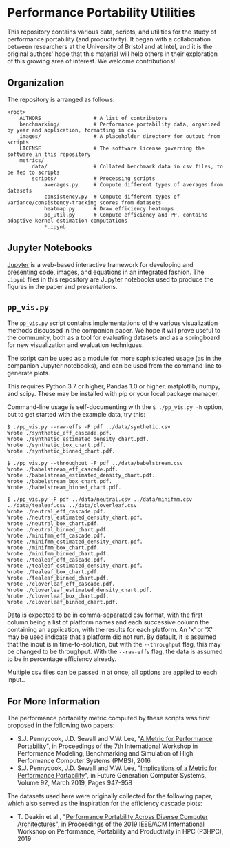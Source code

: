 Performance Portability Utilities
=================================

This repository contains various data, scripts, and utilities for the study of performance portability (and productivity). It began with a collaboration between researchers at the University of Bristol and at Intel, and it is the original authors' hope that this material will help others in their exploration of this growing area of interest.  We welcome contributions!

## Organization ##

The repository is arranged as follows:

    <root>
        AUTHORS                 # A list of contributors
        benchmarking/           # Performance portability data, organized by year and application, formatting in csv
        images/                 # A placeholder directory for output from scripts
        LICENSE                 # The software license governing the software in this repository
        metrics/
            data/               # Collated benchmark data in csv files, to be fed to scripts
            scripts/            # Processing scripts
                averages.py     # Compute different types of averages from datasets
                consistency.py  # Compute different types of variance/consistency-tracking scores from datasets
                heatmap.py      # Draw efficiency heatmaps
                pp_util.py      # Compute efficiency and PP, contains adaptive kernel estimation computations
                *.ipynb

## Jupyter Notebooks ##

[Jupyter](jupyter.org "Jupyter website") is a web-based interactive framework for developing and presenting code, images, and equations in an integrated fashion. The `.ipynb` files in this repository are Jupyter notebooks used to produce the figures in the paper and presentations.

## `pp_vis.py` ##

The `pp_vis.py` script contains implementations of the various visualization methods discussed in the companion paper. We hope it will prove useful to the community, both as a tool for evaluating datasets and as a springboard for new visualization and evaluation techniques.

The script can be used as a module for more sophisticated usage (as in the companion Jupyter notebooks), and can be used from the command line to generate plots.

This requires Python 3.7 or higher, Pandas 1.0 or higher, matplotlib, numpy, and scipy. These may be installed with pip or your local package manager.

Command-line usage is self-documenting with the `$ ./pp_vis.py -h` option, but to get started with the example data, try this:

    $ ./pp_vis.py --raw-effs -F pdf ../data/synthetic.csv
    Wrote ./synthetic_eff_cascade.pdf.
    Wrote ./synthetic_estimated_density_chart.pdf.
    Wrote ./synthetic_box_chart.pdf.
    Wrote ./synthetic_binned_chart.pdf.

    $ ./pp_vis.py --throughput -F pdf ../data/babelstream.csv
    Wrote ./babelstream_eff_cascade.pdf.
    Wrote ./babelstream_estimated_density_chart.pdf.
    Wrote ./babelstream_box_chart.pdf.
    Wrote ./babelstream_binned_chart.pdf.

    $ ./pp_vis.py -F pdf ../data/neutral.csv ../data/minifmm.csv ../data/tealeaf.csv ../data/cloverleaf.csv
    Wrote ./neutral_eff_cascade.pdf.
    Wrote ./neutral_estimated_density_chart.pdf.
    Wrote ./neutral_box_chart.pdf.
    Wrote ./neutral_binned_chart.pdf.
    Wrote ./minifmm_eff_cascade.pdf.
    Wrote ./minifmm_estimated_density_chart.pdf.
    Wrote ./minifmm_box_chart.pdf.
    Wrote ./minifmm_binned_chart.pdf.
    Wrote ./tealeaf_eff_cascade.pdf.
    Wrote ./tealeaf_estimated_density_chart.pdf.
    Wrote ./tealeaf_box_chart.pdf.
    Wrote ./tealeaf_binned_chart.pdf.
    Wrote ./cloverleaf_eff_cascade.pdf.
    Wrote ./cloverleaf_estimated_density_chart.pdf.
    Wrote ./cloverleaf_box_chart.pdf.
    Wrote ./cloverleaf_binned_chart.pdf.

Data is expected to be in comma-separated csv format, with the first column being a list of platform names and each successive column the containing an application, with the results for each platform. An 'x' or 'X' may be used indicate that a platform did not run. By default, it is assumed that the input is in time-to-solution, but with the `--throughput` flag, this may be changed to be throughput. With the `--raw-effs` flag, the data is assumed to be in percentage efficiency already.

Multiple csv files can be passed in at once; all options are applied to each input..

## For More Information

The performance portability metric computed by these scripts was first proposed in the following two papers:
- S.J. Pennycook, J.D. Sewall and V.W. Lee, "[A Metric for Performance Portability](https://arxiv.org/abs/1611.07409)", in Proceedings of the 7th International Workshop in Performance Modeling, Benchmarking and Simulation of High Performance Computer Systems (PMBS), 2016
- S.J. Pennycook, J.D. Sewall and V.W. Lee, "[Implications of a Metric for Performance Portability](https://doi.org/10.1016/j.future.2017.08.007)", in Future Generation Computer Systems, Volume 92, March 2019, Pages 947-958

The datasets used here were originally collected for the following paper, which also served as the inspiration for the efficiency cascade plots:
- T. Deakin et al., "[Performance Portability Across Diverse Computer Architectures](https://doi.org/10.1109/P3HPC49587.2019.00006)", in Proceedings of the 2019 IEEE/ACM International Workshop on Performance, Portability and Productivity in HPC (P3HPC), 2019

